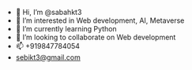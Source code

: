 - 👋 Hi, I’m @sabahkt3
- 👀 I’m interested in Web development, AI, Metaverse
- 🌱 I’m currently learning Python
- 💞️ I’m looking to collaborate on Web development
- 📫 +919847784054
- sebikt3@gmail.com

<!---
sabahkt3/sabahkt3 is a ✨ special ✨ repository because its `README.md` (this file) appears on your GitHub profile.
You can click the Preview link to take a look at your changes.
--->
